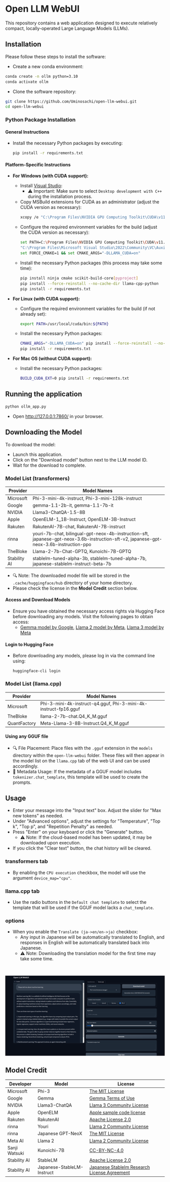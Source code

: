 # Open LLM WebUI

This repository contains a web application designed to execute relatively compact, locally-operated Large Language Models (LLMs).

## Installation

Please follow these steps to install the software:

* Create a new conda environment:
```bash
conda create -n ollm python=3.10
conda activate ollm
```

* Clone the software repository:
```bash
git clone https://github.com/Uminosachi/open-llm-webui.git
cd open-llm-webui
```

### Python Package Installation

#### General Instructions
* Install the necessary Python packages by executing:
  ```bash
  pip install -r requirements.txt
  ```

#### Platform-Specific Instructions
* **For Windows (with CUDA support):**
  - Install [Visual Studio](https://learn.microsoft.com/ja-jp/visualstudio/install/install-visual-studio?view=vs-2022):
    - ⚠️ Important: Make sure to select `Desktop development with C++` during the installation process.
  - Copy MSBuild extensions for CUDA as an administrator (adjust the CUDA version as necessary):
    ```bash
    xcopy /e "C:\Program Files\NVIDIA GPU Computing Toolkit\CUDA\v11.8\extras\visual_studio_integration\MSBuildExtensions" "C:\Program Files\Microsoft Visual Studio\2022\Community\MSBuild\Microsoft\VC\v170\BuildCustomizations"
    ```
  - Configure the required environment variables for the build (adjust the CUDA version as necessary):
    ```bash
    set PATH=C:\Program Files\NVIDIA GPU Computing Toolkit\CUDA\v11.8\bin;%PATH%
    "C:\Program Files\Microsoft Visual Studio\2022\Community\VC\Auxiliary\Build\vcvars64.bat"
    set FORCE_CMAKE=1 && set CMAKE_ARGS="-DLLAMA_CUDA=on"
    ```
  - Install the necessary Python packages (this process may take some time):
    ```bash
    pip install ninja cmake scikit-build-core[pyproject]
    pip install --force-reinstall --no-cache-dir llama-cpp-python
    pip install -r requirements.txt
    ```

* **For Linux (with CUDA support):**
  - Configure the required environment variables for the build (if not already set):
    ```bash
    export PATH=/usr/local/cuda/bin:${PATH}
    ```
  - Install the necessary Python packages:
    ```bash
    CMAKE_ARGS="-DLLAMA_CUDA=on" pip install --force-reinstall --no-cache-dir llama-cpp-python
    pip install -r requirements.txt
    ```

* **For Mac OS (without CUDA support):**
  - Install the necessary Python packages:
    ```bash
    BUILD_CUDA_EXT=0 pip install -r requirements.txt
    ```

## Running the application

```bash
python ollm_app.py
```

* Open http://127.0.0.1:7860/ in your browser.

## Downloading the Model

To download the model:
* Launch this application.
* Click on the "Download model" button next to the LLM model ID.
* Wait for the download to complete.

### Model List (transformers)

| Provider      | Model Names                                                                                |
|---------------|--------------------------------------------------------------------------------------------|
| Microsoft     | Phi-3-mini-4k-instruct, Phi-3-mini-128k-instruct                                           |
| Google        | gemma-1.1-2b-it, gemma-1.1-7b-it                                                           |
| NVIDIA        | Llama3-ChatQA-1.5-8B                                                                       |
| Apple         | OpenELM-1_1B-Instruct, OpenELM-3B-Instruct                                                 |
| Rakuten       | RakutenAI-7B-chat, RakutenAI-7B-instruct                                                   |
| rinna         | youri-7b-chat, bilingual-gpt-neox-4b-instruction-sft, japanese-gpt-neox-3.6b-instruction-sft-v2, japanese-gpt-neox-3.6b-instruction-ppo |
| TheBloke      | Llama-2-7b-Chat-GPTQ, Kunoichi-7B-GPTQ                                                     |
| Stability AI  | stablelm-tuned-alpha-3b, stablelm-tuned-alpha-7b, japanese-stablelm-instruct-beta-7b       |

* 🔍 Note: The downloaded model file will be stored in the `.cache/huggingface/hub` directory of your home directory.
* Please check the license in the **Model Credit** section below.

#### Access and Download Models
* Ensure you have obtained the necessary access rights via Hugging Face before downloading any models. Visit the following pages to obtain access:
  - [Gemma model by Google](https://huggingface.co/google/gemma-1.1-2b-it), [Llama 2 model by Meta](https://huggingface.co/meta-llama/Llama-2-7b-hf), [Llama 3 model by Meta](https://huggingface.co/meta-llama/Meta-Llama-3-8B)

#### Login to Hugging Face
* Before downloading any models, please log in via the command line using:
  ```
  huggingface-cli login
  ```

### Model List (llama.cpp)

| Provider      | Model Names                                                                                |
|---------------|--------------------------------------------------------------------------------------------|
| Microsoft     | Phi-3-mini-4k-instruct-q4.gguf, Phi-3-mini-4k-instruct-fp16.gguf                           |
| TheBloke      | llama-2-7b-chat.Q4_K_M.gguf                                                                |
| QuantFactory  | Meta-Llama-3-8B-Instruct.Q4_K_M.gguf                                                       |

#### Using any GGUF file
* 🔍 File Placement: Place files with the `.gguf` extension in the `models` directory within the `open-llm-webui` folder. These files will then appear in the model list on the `llama.cpp` tab of the web UI and can be used accordingly.
* 📝 Metadata Usage: If the metadata of a GGUF model includes `tokenizer.chat_template`, this template will be used to create the prompts.

## Usage

* Enter your message into the "Input text" box. Adjust the slider for "Max new tokens" as needed.
* Under "Advanced options", adjust the settings for "Temperature", "Top k", "Top p", and "Repetition Penalty" as needed.
* Press "Enter" on your keyboard or click the "Generate" button.
   - ⚠️ Note: If the cloud-based model has been updated, it may be downloaded upon execution.
* If you click the "Clear text" button, the chat history will be cleared.

### transformers tab
* By enabling the `CPU execution` checkbox, the model will use the argument `device_map="cpu"`.

### llama.cpp tab
* Use the radio buttons in the `Default chat template` to select the template that will be used if the GGUF model lacks a `chat_template`.

### options
* When you enable the `Translate (ja->en/en->ja)` checkbox:
   - Any input in Japanese will be automatically translated to English, and responses in English will be automatically translated back into Japanese.
   - ⚠️ Note: Downloading the translation model for the first time may take some time.

<br>

![UI image](images/open-ollm-webui_ui_image_1.png)

## Model Credit

| Developer           | Model                        | License                                                        |
|---------------------|------------------------------|----------------------------------------------------------------|
| Microsoft           | Phi-3                        | [The MIT License](https://opensource.org/licenses/MIT)         |
| Google              | Gemma                        | [Gemma Terms of Use](https://ai.google.dev/gemma/terms)        |
| NVIDIA              | Llama3-ChatQA                | [Llama 3 Community License](https://huggingface.co/meta-llama/Meta-Llama-3-8B/blob/main/LICENSE) |
| Apple               | OpenELM                      | [Apple sample code license](https://huggingface.co/apple/OpenELM-1_1B-Instruct/blob/main/LICENSE) |
| Rakuten             | RakutenAI                    | [Apache License 2.0](https://huggingface.co/datasets/choosealicense/licenses/blob/main/markdown/apache-2.0.md) |
| rinna               | Youri                        | [Llama 2 Community License](https://ai.meta.com/llama/license/) |
| rinna               | Japanese GPT-NeoX            | [The MIT License](https://opensource.org/licenses/MIT)         |
| Meta AI             | Llama 2                      | [Llama 2 Community License](https://github.com/facebookresearch/llama/blob/main/LICENSE) |
| Sanji Watsuki       | Kunoichi-7B                  | [CC-BY-NC-4.0](https://spdx.org/licenses/CC-BY-NC-4.0)         |
| Stability AI        | StableLM                     | [Apache License 2.0](https://github.com/Stability-AI/StableLM/blob/main/LICENSE) |
| Stability AI        | Japanese-StableLM-Instruct   | [Japanese Stablelm Research License Agreement](https://huggingface.co/stabilityai/japanese-stablelm-instruct-alpha-7b/blob/main/LICENSE) |
